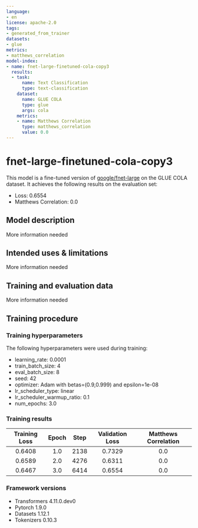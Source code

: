 ```yaml
---
language:
- en
license: apache-2.0
tags:
- generated_from_trainer
datasets:
- glue
metrics:
- matthews_correlation
model-index:
- name: fnet-large-finetuned-cola-copy3
  results:
  - task:
      name: Text Classification
      type: text-classification
    dataset:
      name: GLUE COLA
      type: glue
      args: cola
    metrics:
    - name: Matthews Correlation
      type: matthews_correlation
      value: 0.0
---
```


<!-- This model card has been generated automatically according to the information the Trainer had access to. You
should probably proofread and complete it, then remove this comment. -->

# fnet-large-finetuned-cola-copy3

This model is a fine-tuned version of [google/fnet-large](https://huggingface.co/google/fnet-large) on the GLUE COLA dataset.
It achieves the following results on the evaluation set:
- Loss: 0.6554
- Matthews Correlation: 0.0

## Model description

More information needed

## Intended uses & limitations

More information needed

## Training and evaluation data

More information needed

## Training procedure

### Training hyperparameters

The following hyperparameters were used during training:
- learning_rate: 0.0001
- train_batch_size: 4
- eval_batch_size: 8
- seed: 42
- optimizer: Adam with betas=(0.9,0.999) and epsilon=1e-08
- lr_scheduler_type: linear
- lr_scheduler_warmup_ratio: 0.1
- num_epochs: 3.0

### Training results

| Training Loss | Epoch | Step | Validation Loss | Matthews Correlation |
|:-------------:|:-----:|:----:|:---------------:|:--------------------:|
| 0.6408        | 1.0   | 2138 | 0.7329          | 0.0                  |
| 0.6589        | 2.0   | 4276 | 0.6311          | 0.0                  |
| 0.6467        | 3.0   | 6414 | 0.6554          | 0.0                  |


### Framework versions

- Transformers 4.11.0.dev0
- Pytorch 1.9.0
- Datasets 1.12.1
- Tokenizers 0.10.3
